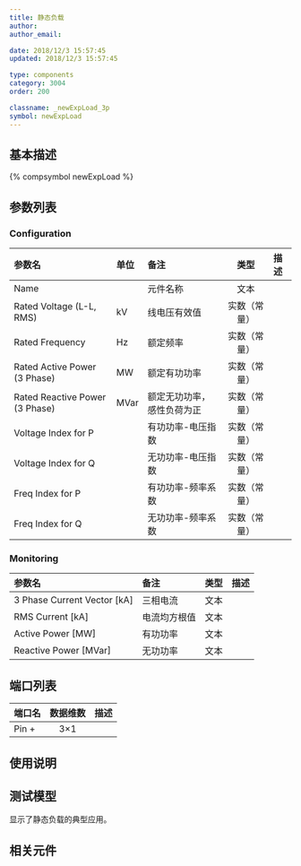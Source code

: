 ```yaml
---
title: 静态负载
author: 
author_email:

date: 2018/12/3 15:57:45
updated: 2018/12/3 15:57:45

type: components
category: 3004
order: 200

classname: _newExpLoad_3p
symbol: newExpLoad
---
```

## 基本描述
{% compsymbol newExpLoad %}

## 参数列表
### Configuration
| 参数名 | 单位 | 备注 | 类型 | 描述 |
| :--- | :--- | :--- | :--: | :--- |
| Name |  | 元件名称 | 文本 |  |
| Rated Voltage (L-L, RMS) | kV | 线电压有效值 | 实数（常量） |  |
| Rated Frequency | Hz | 额定频率 | 实数（常量） |  |
| Rated Active Power (3 Phase) | MW | 额定有功功率 | 实数（常量） |  |
| Rated Reactive Power (3 Phase) | MVar | 额定无功功率，感性负荷为正 | 实数（常量） |  |
| Voltage Index for P |  | 有功功率-电压指数 | 实数（常量） |  |
| Voltage Index for Q |  | 无功功率-电压指数 | 实数（常量） |  |
| Freq Index for P |  | 有功功率-频率系数 | 实数（常量） |  |
| Freq Index for Q |  | 无功功率-频率系数 | 实数（常量） |  |

### Monitoring
| 参数名 | 备注 | 类型 | 描述 |
| :--- | :--- | :--: | :--- |
| 3 Phase Current Vector \[kA\] | 三相电流 | 文本 |  |
| RMS Current \[kA\] | 电流均方根值 | 文本 |  |
| Active Power \[MW\] | 有功功率 | 文本 |  |
| Reactive Power \[MVar\] | 无功功率 | 文本 |  |


## 端口列表

| 端口名 | 数据维数 | 描述 |
| :--- | :--:  | :--- |
| Pin + | 3×1 | |                   

## 使用说明


## 测试模型
[<test name>](<test link>)显示了静态负载的典型应用。

## 相关元件


